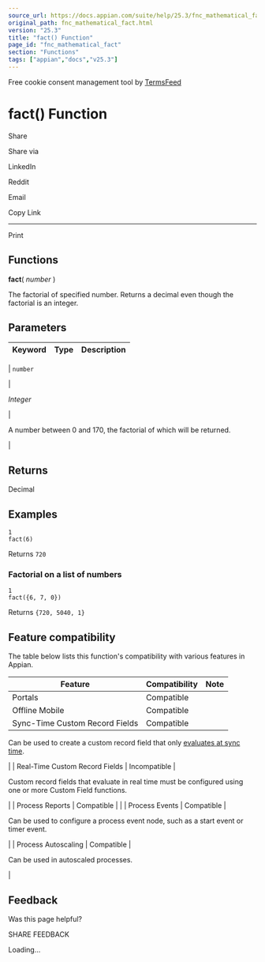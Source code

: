 ```yaml
---
source_url: https://docs.appian.com/suite/help/25.3/fnc_mathematical_fact.html
original_path: fnc_mathematical_fact.html
version: "25.3"
title: "fact() Function"
page_id: "fnc_mathematical_fact"
section: "Functions"
tags: ["appian","docs","v25.3"]
---
```



Free cookie consent management tool by [TermsFeed](https://www.termsfeed.com/)

# fact() Function

Share

Share via

LinkedIn

Reddit

Email

Copy Link

* * *

Print

## Functions

**fact**( _number_ )

The factorial of specified number. Returns a decimal even though the factorial is an integer.

## Parameters

| Keyword | Type | Description |
| --- | --- | --- |
|
`number`

 |

_Integer_

 |

A number between 0 and 170, the factorial of which will be returned.

 |

## Returns

Decimal

## Examples

```
1
fact(6)
```

Returns `720`

### Factorial on a list of numbers

```
1
fact({6, 7, 0})
```

Returns `{720, 5040, 1}`

## Feature compatibility

The table below lists this function's compatibility with various features in Appian.

| Feature | Compatibility | Note |
| --- | --- | --- |
| Portals | Compatible |  |
| Offline Mobile | Compatible |  |
| Sync-Time Custom Record Fields | Compatible |
Can be used to create a custom record field that only [evaluates at sync time](custom-record-fields.html#prodlink-sync-time-evaluations).

 |
| Real-Time Custom Record Fields | Incompatible |

Custom record fields that evaluate in real time must be configured using one or more Custom Field functions.

 |
| Process Reports | Compatible |  |
| Process Events | Compatible |

Can be used to configure a process event node, such as a start event or timer event.

 |
| Process Autoscaling | Compatible |

Can be used in autoscaled processes.

 |

## Feedback

Was this page helpful?

SHARE FEEDBACK

Loading...